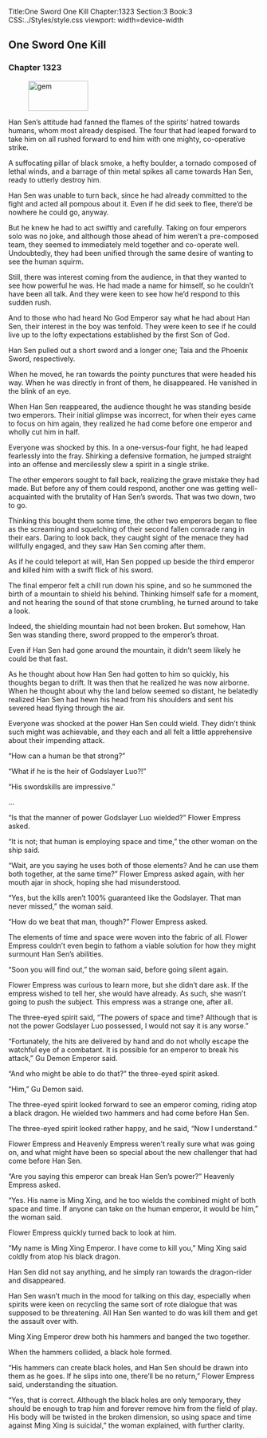 Title:One Sword One Kill 
Chapter:1323 
Section:3 
Book:3 
CSS:../Styles/style.css 
viewport: width=device-width
  
## One Sword One Kill
### Chapter 1323
  
<figure>
	<img src="../Images/gem.gif" alt="gem" id="gem" width="120" height="60" />
</figure>
  

  
Han Sen’s attitude had fanned the flames of the spirits’ hatred towards humans, whom most already despised. The four that had leaped forward to take him on all rushed forward to end him with one mighty, co-operative strike.

A suffocating pillar of black smoke, a hefty boulder, a tornado composed of lethal winds, and a barrage of thin metal spikes all came towards Han Sen, ready to utterly destroy him.

Han Sen was unable to turn back, since he had already committed to the fight and acted all pompous about it. Even if he did seek to flee, there’d be nowhere he could go, anyway.

But he knew he had to act swiftly and carefully. Taking on four emperors solo was no joke, and although those ahead of him weren’t a pre-composed team, they seemed to immediately meld together and co-operate well. Undoubtedly, they had been unified through the same desire of wanting to see the human squirm.

Still, there was interest coming from the audience, in that they wanted to see how powerful he was. He had made a name for himself, so he couldn’t have been all talk. And they were keen to see how he’d respond to this sudden rush.

And to those who had heard No God Emperor say what he had about Han Sen, their interest in the boy was tenfold. They were keen to see if he could live up to the lofty expectations established by the first Son of God.

Han Sen pulled out a short sword and a longer one; Taia and the Phoenix Sword, respectively.

When he moved, he ran towards the pointy punctures that were headed his way. When he was directly in front of them, he disappeared. He vanished in the blink of an eye.

When Han Sen reappeared, the audience thought he was standing beside two emperors. Their initial glimpse was incorrect, for when their eyes came to focus on him again, they realized he had come before one emperor and wholly cut him in half.

Everyone was shocked by this. In a one-versus-four fight, he had leaped fearlessly into the fray. Shirking a defensive formation, he jumped straight into an offense and mercilessly slew a spirit in a single strike.

The other emperors sought to fall back, realizing the grave mistake they had made. But before any of them could respond, another one was getting well-acquainted with the brutality of Han Sen’s swords. That was two down, two to go.

Thinking this bought them some time, the other two emperors began to flee as the screaming and squelching of their second fallen comrade rang in their ears. Daring to look back, they caught sight of the menace they had willfully engaged, and they saw Han Sen coming after them.

As if he could teleport at will, Han Sen popped up beside the third emperor and killed him with a swift flick of his sword.

The final emperor felt a chill run down his spine, and so he summoned the birth of a mountain to shield his behind. Thinking himself safe for a moment, and not hearing the sound of that stone crumbling, he turned around to take a look.

Indeed, the shielding mountain had not been broken. But somehow, Han Sen was standing there, sword propped to the emperor’s throat.

Even if Han Sen had gone around the mountain, it didn’t seem likely he could be that fast.

As he thought about how Han Sen had gotten to him so quickly, his thoughts began to drift. It was then that he realized he was now airborne. When he thought about why the land below seemed so distant, he belatedly realized Han Sen had hewn his head from his shoulders and sent his severed head flying through the air.

Everyone was shocked at the power Han Sen could wield. They didn’t think such might was achievable, and they each and all felt a little apprehensive about their impending attack.

“How can a human be that strong?”

“What if he is the heir of Godslayer Luo?!”

“His swordskills are impressive.”

…

“Is that the manner of power Godslayer Luo wielded?” Flower Empress asked.

“It is not; that human is employing space and time,” the other woman on the ship said.

“Wait, are you saying he uses both of those elements? And he can use them both together, at the same time?” Flower Empress asked again, with her mouth ajar in shock, hoping she had misunderstood.

“Yes, but the kills aren’t 100% guaranteed like the Godslayer. That man never missed,” the woman said.

“How do we beat that man, though?” Flower Empress asked.

The elements of time and space were woven into the fabric of all. Flower Empress couldn’t even begin to fathom a viable solution for how they might surmount Han Sen’s abilities.

“Soon you will find out,” the woman said, before going silent again.

Flower Empress was curious to learn more, but she didn’t dare ask. If the empress wished to tell her, she would have already. As such, she wasn’t going to push the subject. This empress was a strange one, after all.

The three-eyed spirit said, “The powers of space and time? Although that is not the power Godslayer Luo possessed, I would not say it is any worse.”

“Fortunately, the hits are delivered by hand and do not wholly escape the watchful eye of a combatant. It is possible for an emperor to break his attack,” Gu Demon Emperor said.

“And who might be able to do that?” the three-eyed spirit asked.

“Him,” Gu Demon said.

The three-eyed spirit looked forward to see an emperor coming, riding atop a black dragon. He wielded two hammers and had come before Han Sen.

The three-eyed spirit looked rather happy, and he said, “Now I understand.”

Flower Empress and Heavenly Empress weren’t really sure what was going on, and what might have been so special about the new challenger that had come before Han Sen.

“Are you saying this emperor can break Han Sen’s power?” Heavenly Empress asked.

“Yes. His name is Ming Xing, and he too wields the combined might of both space and time. If anyone can take on the human emperor, it would be him,” the woman said.

Flower Empress quickly turned back to look at him.

“My name is Ming Xing Emperor. I have come to kill you,” Ming Xing said coldly from atop his black dragon.

Han Sen did not say anything, and he simply ran towards the dragon-rider and disappeared.

Han Sen wasn’t much in the mood for talking on this day, especially when spirits were keen on recycling the same sort of rote dialogue that was supposed to be threatening. All Han Sen wanted to do was kill them and get the assault over with.

Ming Xing Emperor drew both his hammers and banged the two together.

When the hammers collided, a black hole formed.

“His hammers can create black holes, and Han Sen should be drawn into them as he goes. If he slips into one, there’ll be no return,” Flower Empress said, understanding the situation.

“Yes, that is correct. Although the black holes are only temporary, they should be enough to trap him and forever remove him from the field of play. His body will be twisted in the broken dimension, so using space and time against Ming Xing is suicidal,” the woman explained, with further clarity.